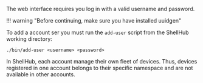 The web interface requires you log in with a valid username and password.

!!! warning "Before continuing, make sure you have installed uuidgen"

To add a account ser you must run the `add-user` script from the ShellHub working directory:

```
./bin/add-user <username> <password>
```

In ShellHub, each account manage their own fleet of devices. Thus, devices
registered in one account belongs to their specific namespace and are not available
in other accounts.
